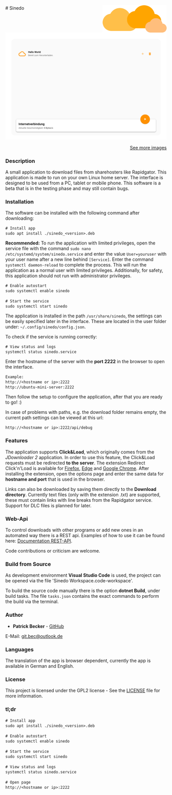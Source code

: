 <img align="right" width="200" src="/src/Sinedo/wwwroot/images/clouds.svg" alt="Clouds"/>
# Sinedo

<img src="/screenshots/screencapture-desktop-title.png" alt="Screenshot Banner"/>

<p align="right">
    <a href="/Screenshots.md">See more images</a>
</p>

### Description
A small application to download files from sharehosters like Rapidgator. This application is made to run on your own Linux home server. The interface is designed to be used from a PC, tablet or mobile phone.
This software is a beta that is in the testing phase and may still contain bugs. 

### Installation

The software can be installed with the following command after downloading:
```
# Install app
sudo apt install ./sinedo_<version>.deb
```

**Recommended:** To run the application with limited privileges, open the service file with the command `sudo nano /etc/systemd/system/sinedo.service` and enter the value `User=youruser` with your user name after a new line behind `[Service]`. Enter the command `systemctl daemon-reload` to complete the process. This will run the application as a normal user with limited privileges. Additionally, for safety, this application should not run with administrator privileges.

```
# Enable autostart
sudo systemctl enable sinedo

# Start the service
sudo systemctl start sinedo
```

The application is installed in the path `/usr/share/sinedo`, the settings can be easily specified later in the interface. These are located in the user folder under: `~/.config/sinedo/config.json`.


To check if the service is running correctly:

```
# View status and logs
systemctl status sinedo.service
```

Enter the hostname of the server with the **port 2222** in the browser to open the interface.
```
Example:
http://<hostname or ip>:2222
http://ubuntu-mini-server:2222
```
Then follow the setup to configure the application, after that you are ready to go! :)

In case of problems with paths, e.g. the download folder remains empty, the current path settings can be viewed at this url:
```
http://<hostname or ip>:2222/api/debug
```

### Features

The application supports **Click&Load**, which originally comes from the *JDownloader 2* application. In order to use this feature, the Click&Load requests must be redirected **to the server**.
The extension Redirect Click'n'Load is available for [Firefox](https://addons.mozilla.org/de/firefox/addon/redirect-click-n-load/), [Edge](https://chrome.google.com/webstore/detail/redirect-clicknload/hnjbnefgkiickkpfidpnlmcodicfgakk) and [Google Chrome](https://chrome.google.com/webstore/detail/redirect-clicknload/hnjbnefgkiickkpfidpnlmcodicfgakk).
After installing the extension, open the options page and enter the same data for **hostname and port** that is used in the browser.

Links can also be downloaded by saving them directly to the **Download directory**.
Currently text files (only with the extension .txt) are supported, these must contain links with line breaks from the Rapidgator service.
Support for DLC files is planned for later.

### Web-Api

To control downloads with other programs or add new ones in an automated way there is a REST api. Examples of how to use it can be found here: [Documentation REST-API](/REST-API.md).

Code contributions or criticism are welcome.

### Build from Source

As development environment **Visual Studio Code** is used, the project can be opened via the file 'Sinedo Workspace.code-workspace'.

To build the source code manually there is the option **dotnet Build**, under build tasks.
The file `tasks.json` contains the exact commands to perform the build via the terminal.

### Author

* **Patrick Becker** - [GitHub](https://github.com/patbec)

E-Mail: [git.bec@outlook.de](mailto:git.bec@outlook.de)

### Languages

The translation of the app is browser dependent, currently the app is available in German and English.

### License

This project is licensed under the GPL2 license - See the [LICENSE](LICENSE) file for more information.

### tl;dr
```
# Install app
sudo apt install ./sinedo_<version>.deb

# Enable autostart
sudo systemctl enable sinedo

# Start the service
sudo systemctl start sinedo

# View status and logs
systemctl status sinedo.service

# Open page
http://<hostname or ip>:2222
```